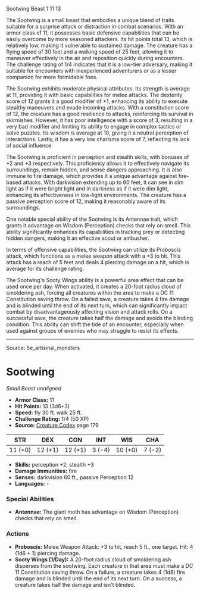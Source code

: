 <MonsterName/>Sootwing</MonsterName>
<CreatureType/>Beast</CreatureType>
<CR/>1</CR>
<AC/>11</AC>
<HP/>13</HP>
<summary>The Sootwing is a small beast that embodies a unique blend of traits suitable for a surprise attack or distraction in combat scenarios. With an armor class of 11, it possesses basic defensive capabilities that can be easily overcome by more seasoned attackers. Its hit points total 13, which is relatively low, making it vulnerable to sustained damage. The creature has a flying speed of 30 feet and a walking speed of 25 feet, allowing it to maneuver effectively in the air and reposition quickly during encounters. The challenge rating of 1/4 indicates that it is a low-tier adversary, making it suitable for encounters with inexperienced adventurers or as a lesser companion for more formidable foes.</summary>

<detail>

The Sootwing exhibits moderate physical attributes. Its strength is average at 11, providing it with basic capabilities for melee attacks. The dexterity score of 12 grants it a good modifier of +1, enhancing its ability to execute stealthy maneuvers and evade incoming attacks. With a constitution score of 12, the creature has a good resilience to attacks, reinforcing its survival in skirmishes. However, it has poor intelligence with a score of 3, resulting in a very bad modifier and limiting its ability to engage in complex tactics or solve puzzles. Its wisdom is average at 10, giving it a neutral perception of interactions. Lastly, it has a very low charisma score of 7, reflecting its lack of social influence.

The Sootwing is proficient in perception and stealth skills, with bonuses of +2 and +3 respectively. This proficiency allows it to effectively navigate its surroundings, remain hidden, and sense dangers approaching. It is also immune to fire damage, which provides it a unique advantage against fire-based attacks. With darkvision extending up to 60 feet, it can see in dim light as if it were bright light and in darkness as if it were dim light, enhancing its effectiveness in low-light environments. The creature has a passive perception score of 12, making it reasonably aware of its surroundings. 

One notable special ability of the Sootwing is its Antennae trait, which grants it advantage on Wisdom (Perception) checks that rely on smell. This ability significantly enhances its capabilities in tracking prey or detecting hidden dangers, making it an effective scout or ambusher.

In terms of offensive capabilities, the Sootwing can utilize its Proboscis attack, which functions as a melee weapon attack with a +3 to hit. This attack has a reach of 5 feet and deals 4 piercing damage on a hit, which is average for its challenge rating.

The Sootwing's Sooty Wings ability is a powerful area effect that can be used once per day. When activated, it creates a 20-foot radius cloud of smoldering ash, forcing all creatures within the area to make a DC 11 Constitution saving throw. On a failed save, a creature takes 4 fire damage and is blinded until the end of its next turn, which can significantly impact combat by disadvantageously affecting vision and attack rolls. On a successful save, the creature takes half the damage and avoids the blinding condition. This ability can shift the tide of an encounter, especially when used against groups of enemies who may struggle to resist its effects.</detail>



---

Source: 5e_artisinal_monsters

# Sootwing

*Small* *Beast* *unaligned*

- **Armor Class:** 11
- **Hit Points:** 13 (3d6+3)
- **Speed:** fly 30 ft. walk 25 ft.
- **Challenge Rating:** 1/4 (50 XP)
- **Source:** [Creature Codex](https://koboldpress.com/kpstore/product/creature-codex-for-5th-edition-dnd) page 179

| STR | DEX | CON | INT | WIS | CHA |
| --- | --- | --- | --- | --- | --- |
| 11 (+0) | 12 (+1) | 12 (+1) | 3 (-4) | 10 (+0) | 7 (-2) |

- **Skills:** perception +2, stealth +3
- **Damage Immunities:** fire
- **Senses:** darkvision 60 ft., passive Perception 12
- **Languages:** -

### Special Abilities

- **Antennae:** The giant moth has advantage on Wisdom (Perception) checks that rely on smell.

### Actions

- **Proboscis:** Melee Weapon Attack: +3 to hit, reach 5 ft., one target. Hit: 4 (1d6 + 1) piercing damage.
- **Sooty Wings (1/Day):** A 20-foot radius cloud of smoldering ash disperses from the sootwing. Each creature in that area must make a DC 11 Constitution saving throw. On a failure, a creature takes 4 (1d8) fire damage and is blinded until the end of its next turn. On a success, a creature takes half the damage and isn't blinded.




